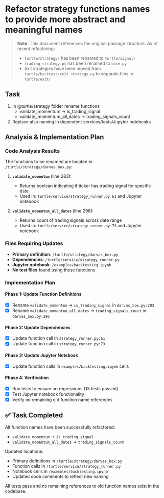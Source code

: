 # Refactor strategy functions names to provide more abstract and meaningful names

> **Note**: This document references the original package structure. As of recent refactoring:
> - `turtle/strategy/` has been renamed to `turtle/signal/`
> - `trading_strategy.py` has been renamed to `base.py`
> - Exit strategies have been moved from `turtle/backtest/exit_strategy.py` to separate files in `turtle/exit/`

## Task
1. In @turtle/strategy folder rename functions
   - validate_momentum -> is_trading_signal
   - validate_momentum_all_dates -> trading_signals_count
2. Replace also naming in dependent services/tests/Jupyter notebooks

## Analysis & Implementation Plan

### Code Analysis Results
The functions to be renamed are located in `/turtle/strategy/darvas_box.py`:

1. **`validate_momentum`** (line 283):
   - Returns boolean indicating if ticker has trading signal for specific date
   - Used in: `turtle/service/strategy_runner.py:61` and Jupyter notebook

2. **`validate_momentum_all_dates`** (line 296): 
   - Returns count of trading signals across date range
   - Used in: `turtle/service/strategy_runner.py:73` and Jupyter notebook

### Files Requiring Updates
- **Primary definition**: `/turtle/strategy/darvas_box.py`
- **Dependencies**: `/turtle/service/strategy_runner.py` 
- **Jupyter notebook**: `/examples/backtesting.ipynb`
- **No test files** found using these functions

### Implementation Plan

#### Phase 1: Update Function Definitions
- [x] Rename `validate_momentum` → `is_trading_signal` in `darvas_box.py:283`
- [x] Rename `validate_momentum_all_dates` → `trading_signals_count` in `darvas_box.py:296`

#### Phase 2: Update Dependencies  
- [x] Update function call in `strategy_runner.py:61` 
- [x] Update function call in `strategy_runner.py:73`

#### Phase 3: Update Jupyter Notebook
- [x] Update function calls in `examples/backtesting.ipynb` cells

#### Phase 4: Verification
- [x] Run tests to ensure no regressions (13 tests passed)
- [x] Test Jupyter notebook functionality
- [x] Verify no remaining old function name references

## ✅ Task Completed

All function names have been successfully refactored:
- `validate_momentum` → `is_trading_signal` 
- `validate_momentum_all_dates` → `trading_signals_count`

Updated locations:
- Primary definitions in `/turtle/strategy/darvas_box.py`
- Function calls in `/turtle/service/strategy_runner.py`
- Notebook cells in `/examples/backtesting.ipynb`
- Updated code comments to reflect new naming

All tests pass and no remaining references to old function names exist in the codebase.
